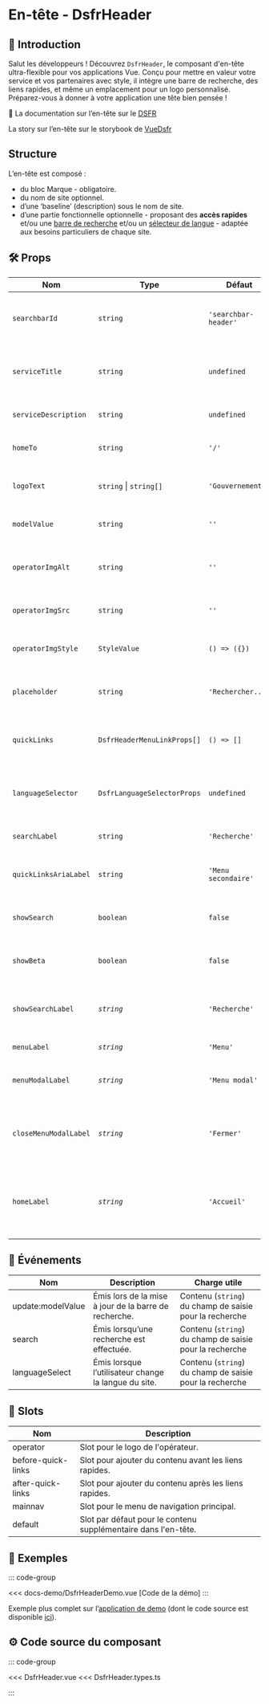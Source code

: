 # En-tête - DsfrHeader

## 🌟 Introduction

Salut les développeurs ! Découvrez `DsfrHeader`, le composant d'en-tête ultra-flexible pour vos applications Vue. Conçu pour mettre en valeur votre service et vos partenaires avec style, il intègre une barre de recherche, des liens rapides, et même un emplacement pour un logo personnalisé. Préparez-vous à donner à votre application une tête bien pensée !

🏅 La documentation sur l’en-tête sur le [DSFR](https://www.systeme-de-design.gouv.fr/elements-d-interface/composants/en-tete)

<VIcon name="vi-file-type-storybook" /> La story sur l’en-tête sur le storybook de [VueDsfr](https://storybook.vue-ds.fr/?path=/docs/composants-dsfrheader--docs)

## Structure

L’en-tête est composé :

- du bloc Marque - obligatoire.
- du nom de site optionnel.
- d’une ‘baseline’ (description) sous le nom de site.
- d’une partie fonctionnelle optionnelle - proposant des **accès rapides** et/ou une [barre de recherche](/composants/DsfrSearchBar) et/ou un [sélecteur de langue](/composants/DsfrLanguageSelector) - adaptée aux besoins particuliers de chaque site.

## 🛠️ Props

| Nom                   | Type                        | Défaut               | Obligatoire | Description                                                                           |
|-----------------------|-----------------------------|----------------------|-------------|---------------------------------------------------------------------------------------|
| `searchbarId`         | `string`                    | `'searchbar-header'` |             | valeur de l’attribut `id` de l’input de la [searchbar](/composants/DsfrSearchBar.md). |
| `serviceTitle`        | `string`                    | `undefined`          |             | Titre du service affiché dans l'en-tête.                                              |
| `serviceDescription`  | `string`                    | `undefined`          |             | Description courte du service.                                                        |
| `homeTo`              | `string`                    | `'/'`                |             | Lien de la page d'accueil.                                                            |
| `logoText`            | `string` \| `string[]`      | `'Gouvernement'`     |             | Texte ou texte alternatif du logo.                                                    |
| `modelValue`          | `string`                    | `''`                 |             | Valeur pour la barre de recherche.                                                    |
| `operatorImgAlt`      | `string`                    | `''`                 |             | Texte alternatif pour l'image de l'opérateur.                                         |
| `operatorImgSrc`      | `string`                    | `''`                 |             | Source de l'image de l'opérateur.                                                     |
| `operatorImgStyle`    | `StyleValue`                | `() => ({})`         |             | Style CSS pour l'image de l'opérateur.                                                |
| `placeholder`         | `string`                    | `'Rechercher...'`    |             | Placeholder pour la barre de recherche.                                               |
| `quickLinks`          | `DsfrHeaderMenuLinkProps[]` | `() => []`           |             | Liens rapides à afficher dans l'en-tête.                                              |
| `languageSelector`    | `DsfrLanguageSelectorProps` | `undefined`          |             | Liens rapides à afficher dans l'en-tête.                                              |
| `searchLabel`         | `string`                    | `'Recherche'`        |             | Label pour la barre de recherche.                                                     |
| `quickLinksAriaLabel` | `string`                    | `'Menu secondaire'`  |             | Label ARIA pour les liens rapides.                                                    |
| `showSearch`          | `boolean`                   | `false`              |             | Affiche ou non la barre de recherche.                                                 |
| `showBeta`            | `boolean`                   | `false`              |             | Affiche ou non l'indicateur BETA.                                                     |
| `showSearchLabel`     | *`string`*                  | `'Recherche'`        |             | Label du bouton pour afficher la recherche.                                           |
| `menuLabel`           | *`string`*                  | `'Menu'`             |             | Label du menu.                                                                        |
| `menuModalLabel`      | *`string`*                  | `'Menu modal'`       |             | Label du menu en mode modal.                                                          |
| `closeMenuModalLabel` | *`string`*                  | `'Fermer'`           |             | Label du bouton de fermeture du menu en mode modal.                                   |
| `homeLabel`           | *`string`*                  | `'Accueil'`          |             | Label de l'accueil composant le titre du lien présentant le service.                  |

## 📡 Événements

| Nom               | Description                                      | Charge utile |
|-------------------|--------------------------------------------------| ---- |
| update:modelValue | Émis lors de la mise à jour de la barre de recherche. | Contenu (`string`) du champ de saisie pour la recherche |
| search            | Émis lorsqu’une recherche est effectuée.         | Contenu (`string`) du champ de saisie pour la recherche |
| languageSelect            | Émis lorsque l’utilisateur change la langue du site.         | Contenu (`string`) du champ de saisie pour la recherche |

## 🧩 Slots

| Nom                  | Description                                                    |
|----------------------|----------------------------------------------------------------|
| operator             | Slot pour le logo de l'opérateur.                        |
| before-quick-links   | Slot pour ajouter du contenu avant les liens rapides.          |
| after-quick-links    | Slot pour ajouter du contenu après les liens rapides.          |
| mainnav              | Slot pour le menu de navigation principal.               |
| default              | Slot par défaut pour le contenu supplémentaire dans l'en-tête. |

## 📝 Exemples

::: code-group

<Story data-title="Démo" min-h="400px">
  <DsfrHeaderDemo />
</Story>

<<< docs-demo/DsfrHeaderDemo.vue [Code de la démo]
:::

Exemple plus complet sur l’[application de demo](https://demo.vue-ds.fr/) (dont le code source est disponible [ici](https://github.com/dnum-mi/vue-dsfr/tree/main/demo-app)).

## ⚙️ Code source du composant

::: code-group

<<< DsfrHeader.vue
<<< DsfrHeader.types.ts

:::

<script setup lang="ts">
import DsfrHeaderDemo from './docs-demo/DsfrHeaderDemo.vue'
</script>
